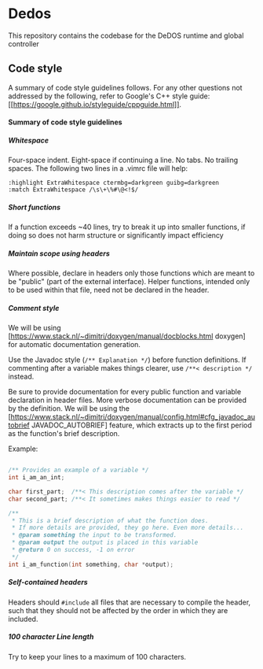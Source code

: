 # Dedos

This repository contains the codebase for the DeDOS runtime and global controller

## Code style

A summary of code style guidelines follows. For any other questions not 
addressed by the following, refer to Google's C++ style guide:
[[https://google.github.io/styleguide/cppguide.html]].

#### Summary of code style guidelines

##### Whitespace
Four-space indent. Eight-space if continuing a line. No tabs. No trailing spaces.
The following two lines in a .vimrc file will help:
```vim
:highlight ExtraWhitespace ctermbg=darkgreen guibg=darkgreen
:match ExtraWhitespace /\s\+\%#\@<!$/
```

##### Short functions
If a function exceeds ~40 lines, try to break it up into smaller functions,
if doing so does not harm structure or significantly impact efficiency

##### Maintain scope using headers
Where possible, declare in headers only those functions which are meant to be
"public" (part of the external interface). Helper functions, intended only to 
be used within that file, need not be declared in the header.

##### Comment style
We will be using
[https://www.stack.nl/~dimitri/doxygen/manual/docblocks.html doxygen]
for automatic documentation generation.

Use the Javadoc style (`/** Explanation */`) before function definitions.
If commenting after a variable makes things clearer, use
`/**< description */` instead.

Be sure to provide documentation for every public function and variable 
declaration in header files.
More verbose documentation can be provided by the definition. We will be using
the 
[https://www.stack.nl/~dimitri/doxygen/manual/config.html#cfg_javadoc_autobrief JAVADOC_AUTOBRIEF]
feature, which extracts up to the first period as the function's brief description.

Example:

```c

/** Provides an example of a variable */
int i_am_an_int;

char first_part;  /**< This description comes after the variable */
char second_part; /**< It sometimes makes things easier to read */

/** 
 * This is a brief description of what the function does.
 * If more details are provided, they go here. Even more details...
 * @param something the input to be transformed.
 * @param output the output is placed in this variable
 * @return 0 on success, -1 on error
 */
int i_am_function(int something, char *output);
```

##### Self-contained headers
Headers should `#include` all files that are necessary to compile the header,
such that they should not be affected by the order in which they are included.

##### 100 character Line length
Try to keep your lines to a maximum of 100 characters. 